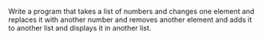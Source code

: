Write a program that takes a list of numbers and changes one element and replaces it with another number and removes another element and adds it to another list and displays it in another list.
